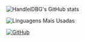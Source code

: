 ![HandleiDBG's GitHub stats](https://github-readme-stats-sable-five-74.vercel.app/api?username=HandleiDBG&theme=radical)

![Linguagens Mais Usadas](https://github-readme-stats-sable-five-74.vercel.app/api/top-langs/?username=HandleiDBG&layout=compact&theme=radical)

[![GitHub](https://img.shields.io/github/followers/HandleiDBG?label=Seguidores&style=social)](https://github.com/HandleiDBG?tab=followers)
